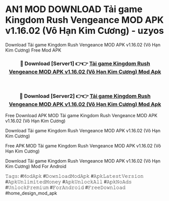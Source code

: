 # AN1 MOD DOWNLOAD Tải game Kingdom Rush Vengeance MOD APK v1.16.02 (Vô Hạn Kim Cương) - uzyos
Download Tải game Kingdom Rush Vengeance MOD APK v1.16.02 (Vô Hạn Kim Cương) Free Mod APK

<div align="center">
<h3>🔴 Download [Server1] 👉👉 <a href="https://apk-comot.site?title=Tải_game_Kingdom_Rush_Vengeance_MOD_APK_v1.16.02_(Vô_Hạn_Kim_Cương)">Tải game Kingdom Rush Vengeance MOD APK v1.16.02 (Vô Hạn Kim Cương) Mod Apk</a></h3><br>

<h3>🔴 Download [Server2] 👉👉 <a href="https://apk-comot.site?title=Tải_game_Kingdom_Rush_Vengeance_MOD_APK_v1.16.02_(Vô_Hạn_Kim_Cương)">Tải game Kingdom Rush Vengeance MOD APK v1.16.02 (Vô Hạn Kim Cương) Mod Apk</a></h3>
</div>


Free Download APK MOD Tải game Kingdom Rush Vengeance MOD APK v1.16.02 (Vô Hạn Kim Cương)

Download Tải game Kingdom Rush Vengeance MOD APK v1.16.02 (Vô Hạn Kim Cương) 

Free APK MOD Tải game Kingdom Rush Vengeance MOD APK v1.16.02 (Vô Hạn Kim Cương) 

Download Tải game Kingdom Rush Vengeance MOD APK v1.16.02 (Vô Hạn Kim Cương) Mod For Android

𝚃𝚊𝚐𝚜: #𝙼𝚘𝚍𝙰𝚙𝚔 #𝙳𝚘𝚠𝚗𝚕𝚘𝚊𝚍𝙼𝚘𝚍𝙰𝚙𝚔 #𝙰𝚙𝚔𝙻𝚊𝚝𝚎𝚜𝚝𝚅𝚎𝚛𝚜𝚒𝚘𝚗 #𝙰𝚙𝚔𝚄𝚗𝚕𝚒𝚖𝚒𝚝𝚎𝚍𝙼𝚘𝚗𝚎𝚢 #𝙰𝚙𝚔𝚄𝚗𝚕𝚘𝚌𝚔𝙰𝚕𝚕 #𝙰𝚙𝚔𝙽𝚘𝙰𝚍𝚜 #𝚄𝚗𝚕𝚘𝚌𝚔𝙿𝚛𝚎𝚖𝚒𝚞𝚖 #𝙵𝚘𝚛𝙰𝚗𝚍𝚛𝚘𝚒𝚍 #𝙵𝚛𝚎𝚎𝙳𝚘𝚠𝚗𝚕𝚘𝚊𝚍 #home_design_mod_apk
